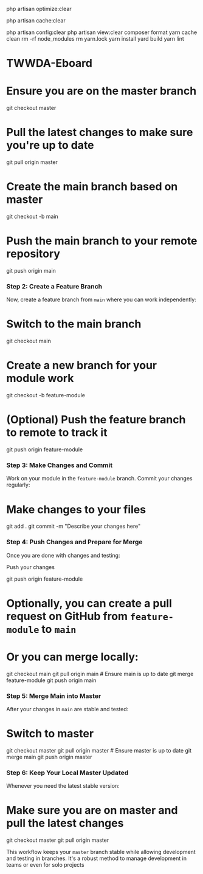 <!-- commandas to run before pusing to git -->

php artisan optimize:clear

php artisan cache:clear

php artisan config:clear
php artisan view:clear
composer format
yarn cache clean
rm -rf node_modules
rm yarn.lock
yarn install
yard build
yarn lint

# TWWDA-Eboard

# Ensure you are on the master branch

git checkout master

# Pull the latest changes to make sure you're up to date

git pull origin master

# Create the main branch based on master

git checkout -b main

# Push the main branch to your remote repository

git push origin main

### Step 2: Create a Feature Branch

Now, create a feature branch from `main` where you can work independently:

# Switch to the main branch

git checkout main

# Create a new branch for your module work

git checkout -b feature-module

# (Optional) Push the feature branch to remote to track it

git push origin feature-module

### Step 3: Make Changes and Commit

Work on your module in the `feature-module` branch. Commit your changes regularly:

# Make changes to your files

git add .
git commit -m "Describe your changes here"

### Step 4: Push Changes and Prepare for Merge

Once you are done with changes and testing:

Push your changes

git push origin feature-module

# Optionally, you can create a pull request on GitHub from `feature-module` to `main`

# Or you can merge locally:

git checkout main
git pull origin main # Ensure main is up to date
git merge feature-module
git push origin main

### Step 5: Merge Main into Master

After your changes in `main` are stable and tested:

# Switch to master

git checkout master
git pull origin master # Ensure master is up to date
git merge main
git push origin master

### Step 6: Keep Your Local Master Updated

Whenever you need the latest stable version:

# Make sure you are on master and pull the latest changes

git checkout master
git pull origin master

This workflow keeps your `master` branch stable while allowing development and testing in branches. It's a robust method to manage development in teams or even for solo projects
